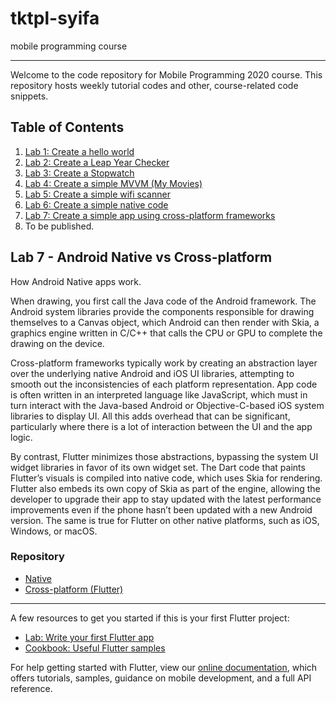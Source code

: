 # tktpl-syifa
mobile programming course

* * *

Welcome to the code repository for Mobile Programming 2020 course.
This repository hosts weekly tutorial codes and other, course-related
code snippets.

## Table of Contents

1. [Lab 1: Create a hello world](https://github.com/sarsyifa/learn-tktpl-1706022073/tree/lab-1)
2. [Lab 2: Create a Leap Year Checker](https://github.com/sarsyifa/learn-tktpl-1706022073/tree/lab-2)
3. [Lab 3: Create a Stopwatch](https://github.com/sarsyifa/learn-tktpl-1706022073/tree/lab-3)
4. [Lab 4: Create a simple MVVM (My Movies) ](https://github.com/sarsyifa/learn-tktpl-1706022073/tree/lab-4)
5. [Lab 5: Create a simple wifi scanner](https://github.com/sarsyifa/learn-tktpl-1706022073/tree/lab-5)
6. [Lab 6: Create a simple native code](https://github.com/sarsyifa/learn-tktpl-1706022073/tree/lab-6)
7. [Lab 7: Create a simple app using cross-platform frameworks](https://github.com/sarsyifa/tktpl-lab7-1706022073)
8. To be published.

## Lab 7 - Android Native vs Cross-platform

How Android Native apps work.

When drawing, you first call the Java code of the Android framework.
The Android system libraries provide the components responsible for drawing themselves to a
Canvas object, which Android can then render with Skia, a graphics engine written in C/C++ that
calls the CPU or GPU to complete the drawing on the device.

Cross-platform frameworks typically work by creating an abstraction layer over the underlying
native Android and iOS UI libraries, attempting to smooth out the inconsistencies of each platform
representation. App code is often written in an interpreted language like JavaScript,
which must in turn interact with the Java-based Android or Objective-C-based iOS system libraries
to display UI. All this adds overhead that can be significant, particularly where there is a lot of
interaction between the UI and the app logic.

By contrast, Flutter minimizes those abstractions, bypassing the system UI widget libraries in
favor of its own widget set. The Dart code that paints Flutter’s visuals is compiled into native
code, which uses Skia for rendering. Flutter also embeds its own copy of Skia as part of the engine,
 allowing the developer to upgrade their app to stay updated with the latest performance improvements
 even if the phone hasn’t been updated with a new Android version. The same is true for Flutter on
 other native platforms, such as iOS, Windows, or macOS.

### Repository
- [Native](https://github.com/sarsyifa/learn-tktpl-1706022073/tree/lab-7)
- [Cross-platform (Flutter)](https://github.com/sarsyifa/tktpl-lab7-1706022073)

* * *

A few resources to get you started if this is your first Flutter project:

- [Lab: Write your first Flutter app](https://flutter.dev/docs/get-started/codelab)
- [Cookbook: Useful Flutter samples](https://flutter.dev/docs/cookbook)

For help getting started with Flutter, view our
[online documentation](https://flutter.dev/docs), which offers tutorials,
samples, guidance on mobile development, and a full API reference.
